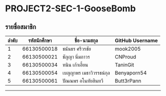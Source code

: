 # PROJECT2-SEC-1-GooseBomb

## รายชื่อสมาชิก

| ลำดับ | รหัสนักศึกษา   | ชื่อ-นามสกุล                 | GitHub Username |
|-------|-----------------|---------------------|-----------------|
| 1     | 66130500018     | ชนันธร ศรีวรชัย         |   mook2005      |
| 2     | 66130500021     | ชัญญา นิ่มถาวร         |    CNProud       |
| 3     | 66130500034     | ทนิน เก้าเอี้ยน          |    TaninGit      |
| 4     | 66130500054     | เบญญาพร เมธาวิวรรธน์กุล  |    Benyaporn54   |
| 5     | 66130500061     | ปัณณพร อโนทัยสินทวี     |    Butt3rPann    |

--------------
